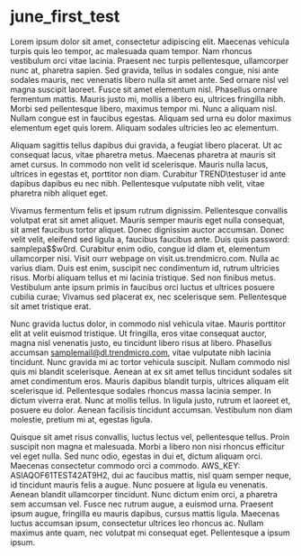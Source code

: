 # june_first_test

Lorem ipsum dolor sit amet, consectetur adipiscing elit. Maecenas vehicula turpis quis leo tempor, ac malesuada quam tempor. Nam rhoncus vestibulum orci vitae lacinia. Praesent nec turpis pellentesque, ullamcorper nunc at, pharetra sapien. Sed gravida, tellus in sodales congue, nisi ante sodales mauris, nec venenatis libero nulla sit amet ante. Sed ornare nisl vel magna suscipit laoreet. Fusce sit amet elementum nisl. Phasellus ornare fermentum mattis. Mauris justo mi, mollis a libero eu, ultrices fringilla nibh. Morbi sed pellentesque libero, maximus tempor mi. Nunc a aliquam nisl. Nullam congue est in faucibus egestas. Aliquam sed urna eu dolor maximus elementum eget quis lorem. Aliquam sodales ultricies leo ac elementum.

Aliquam sagittis tellus dapibus dui gravida, a feugiat libero placerat. Ut ac consequat lacus, vitae pharetra metus. Maecenas pharetra at mauris sit amet cursus. In commodo non velit id scelerisque. Mauris nulla lacus, ultrices in egestas et, porttitor non diam. Curabitur TREND\testuser id ante dapibus dapibus eu nec nibh. Pellentesque vulputate nibh velit, vitae pharetra nibh aliquet eget.

Vivamus fermentum felis et ipsum rutrum dignissim. Pellentesque convallis volutpat erat sit amet aliquet. Mauris semper mauris eget nulla consequat, sit amet faucibus tortor aliquet. Donec dignissim auctor accumsan. Donec velit velit, eleifend sed ligula a, faucibus faucibus ante. Duis quis password: samplepa$$w0rd. Curabitur enim odio, congue id diam et, elementum ullamcorper nisi. Visit ourr webpage on visit.us.trendmicro.com. Nulla ac varius diam. Duis est enim, suscipit nec condimentum id, rutrum ultricies risus. Morbi aliquam tellus et mi lacinia tristique. Sed non finibus metus. Vestibulum ante ipsum primis in faucibus orci luctus et ultrices posuere cubilia curae; Vivamus sed placerat ex, nec scelerisque sem. Pellentesque sit amet tristique erat.

Nunc gravida luctus dolor, in commodo nisl vehicula vitae. Mauris porttitor elit at velit euismod tristique. Ut fringilla, eros vitae consequat auctor, magna nisl venenatis justo, eu tincidunt libero risus at libero. Phasellus accumsan samplemail@dl.trendmicro.com, vitae vulputate nibh lacinia tincidunt. Nunc gravida mi ac tortor vehicula suscipit. Nullam commodo nisl quis mi blandit scelerisque. Aenean at ex sit amet tellus tincidunt sodales sit amet condimentum eros. Mauris dapibus blandit turpis, ultrices aliquam elit scelerisque id. Pellentesque sodales rhoncus massa lacinia semper. In dictum viverra erat. Nunc at mollis tellus. In ligula justo, rutrum et laoreet et, posuere eu dolor. Aenean facilisis tincidunt accumsan. Vestibulum non diam molestie, pretium mi at, egestas ligula.

Quisque sit amet risus convallis, luctus lectus vel, pellentesque tellus. Proin suscipit non magna et malesuada. Morbi a libero non nisi rhoncus efficitur vel eget nulla. Sed nunc odio, egestas in dui et, dictum aliquam orci. Maecenas consectetur commodo orci a commodo. AWS_KEY: ASIAQOF61TEST42AT9H2, dui ac faucibus mattis, nisl quam semper neque, id tincidunt mauris felis a augue. Nunc posuere at ligula eu venenatis. Aenean blandit ullamcorper tincidunt. Nunc dictum enim orci, a pharetra sem accumsan vel. Fusce nec rutrum augue, a euismod urna. Praesent ipsum augue, fringilla eu mauris dapibus, cursus mattis ligula. Maecenas luctus accumsan ipsum, consectetur ultrices leo rhoncus ac. Nullam maximus ante quam, nec volutpat mi consequat eget. Pellentesque a ipsum ipsum.
